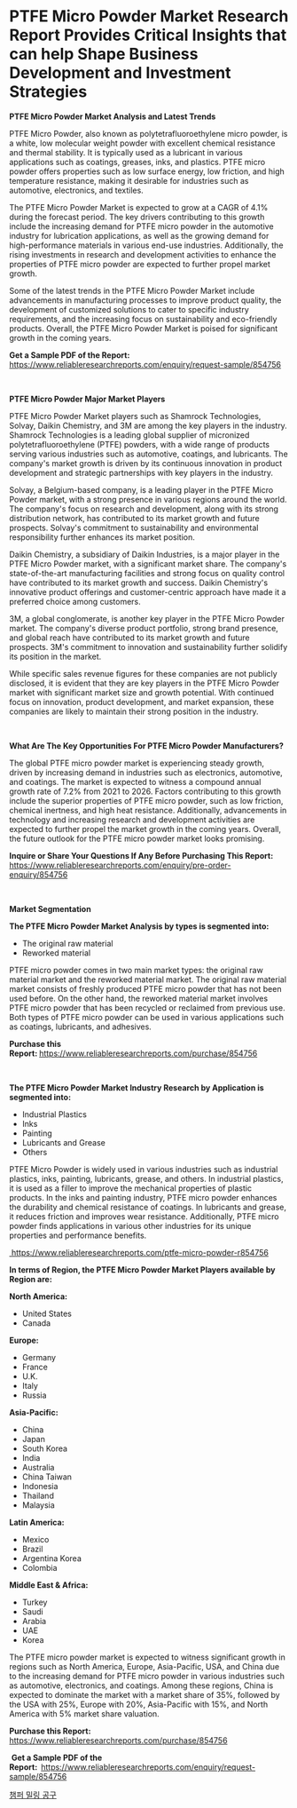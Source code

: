 <p><h1>PTFE Micro Powder Market Research Report Provides Critical Insights that can help Shape Business Development and Investment Strategies</h1></p><p><strong>PTFE Micro Powder Market Analysis and Latest Trends</strong></p>
<p><p>PTFE Micro Powder, also known as polytetrafluoroethylene micro powder, is a white, low molecular weight powder with excellent chemical resistance and thermal stability. It is typically used as a lubricant in various applications such as coatings, greases, inks, and plastics. PTFE micro powder offers properties such as low surface energy, low friction, and high temperature resistance, making it desirable for industries such as automotive, electronics, and textiles.</p><p>The PTFE Micro Powder Market is expected to grow at a CAGR of 4.1% during the forecast period. The key drivers contributing to this growth include the increasing demand for PTFE micro powder in the automotive industry for lubrication applications, as well as the growing demand for high-performance materials in various end-use industries. Additionally, the rising investments in research and development activities to enhance the properties of PTFE micro powder are expected to further propel market growth.</p><p>Some of the latest trends in the PTFE Micro Powder Market include advancements in manufacturing processes to improve product quality, the development of customized solutions to cater to specific industry requirements, and the increasing focus on sustainability and eco-friendly products. Overall, the PTFE Micro Powder Market is poised for significant growth in the coming years.</p></p>
<p><strong>Get a Sample PDF of the Report:&nbsp;</strong> <a href="https://www.reliableresearchreports.com/enquiry/request-sample/854756">https://www.reliableresearchreports.com/enquiry/request-sample/854756</a></p>
<p>&nbsp;</p>
<p><strong>PTFE Micro Powder Major Market Players</strong></p>
<p><p>PTFE Micro Powder Market players such as Shamrock Technologies, Solvay, Daikin Chemistry, and 3M are among the key players in the industry. Shamrock Technologies is a leading global supplier of micronized polytetrafluoroethylene (PTFE) powders, with a wide range of products serving various industries such as automotive, coatings, and lubricants. The company's market growth is driven by its continuous innovation in product development and strategic partnerships with key players in the industry.</p><p>Solvay, a Belgium-based company, is a leading player in the PTFE Micro Powder market, with a strong presence in various regions around the world. The company's focus on research and development, along with its strong distribution network, has contributed to its market growth and future prospects. Solvay's commitment to sustainability and environmental responsibility further enhances its market position.</p><p>Daikin Chemistry, a subsidiary of Daikin Industries, is a major player in the PTFE Micro Powder market, with a significant market share. The company's state-of-the-art manufacturing facilities and strong focus on quality control have contributed to its market growth and success. Daikin Chemistry's innovative product offerings and customer-centric approach have made it a preferred choice among customers.</p><p>3M, a global conglomerate, is another key player in the PTFE Micro Powder market. The company's diverse product portfolio, strong brand presence, and global reach have contributed to its market growth and future prospects. 3M's commitment to innovation and sustainability further solidify its position in the market.</p><p>While specific sales revenue figures for these companies are not publicly disclosed, it is evident that they are key players in the PTFE Micro Powder market with significant market size and growth potential. With continued focus on innovation, product development, and market expansion, these companies are likely to maintain their strong position in the industry.</p></p>
<p>&nbsp;</p>
<p><strong>What Are The Key Opportunities For PTFE Micro Powder Manufacturers?</strong></p>
<p><p>The global PTFE micro powder market is experiencing steady growth, driven by increasing demand in industries such as electronics, automotive, and coatings. The market is expected to witness a compound annual growth rate of 7.2% from 2021 to 2026. Factors contributing to this growth include the superior properties of PTFE micro powder, such as low friction, chemical inertness, and high heat resistance. Additionally, advancements in technology and increasing research and development activities are expected to further propel the market growth in the coming years. Overall, the future outlook for the PTFE micro powder market looks promising.</p></p>
<p><strong>Inquire or Share Your Questions If Any Before Purchasing This Report:</strong> <a href="https://www.reliableresearchreports.com/enquiry/pre-order-enquiry/854756">https://www.reliableresearchreports.com/enquiry/pre-order-enquiry/854756</a></p>
<p>&nbsp;</p>
<p><strong>Market Segmentation</strong></p>
<p><strong>The PTFE Micro Powder Market Analysis by types is segmented into:</strong></p>
<p><ul><li>The original raw material</li><li>Reworked material</li></ul></p>
<p><p>PTFE micro powder comes in two main market types: the original raw material market and the reworked material market. The original raw material market consists of freshly produced PTFE micro powder that has not been used before. On the other hand, the reworked material market involves PTFE micro powder that has been recycled or reclaimed from previous use. Both types of PTFE micro powder can be used in various applications such as coatings, lubricants, and adhesives.</p></p>
<p><strong>Purchase this Report:&nbsp;</strong><a href="https://www.reliableresearchreports.com/purchase/854756">https://www.reliableresearchreports.com/purchase/854756</a></p>
<p>&nbsp;</p>
<p><strong>The PTFE Micro Powder Market Industry Research by Application is segmented into:</strong></p>
<p><ul><li>Industrial Plastics</li><li>Inks</li><li>Painting</li><li>Lubricants and Grease</li><li>Others</li></ul></p>
<p><p>PTFE Micro Powder is widely used in various industries such as industrial plastics, inks, painting, lubricants, grease, and others. In industrial plastics, it is used as a filler to improve the mechanical properties of plastic products. In the inks and painting industry, PTFE micro powder enhances the durability and chemical resistance of coatings. In lubricants and grease, it reduces friction and improves wear resistance. Additionally, PTFE micro powder finds applications in various other industries for its unique properties and performance benefits.</p></p>
<p><a href="https://www.reliableresearchreports.com/ptfe-micro-powder-r854756">&nbsp;https://www.reliableresearchreports.com/ptfe-micro-powder-r854756</a></p>
<p><strong>In terms of Region, the PTFE Micro Powder Market Players available by Region are:</strong></p>
<p>
    <p> <strong> North America: </strong>
        <ul>
            <li>United States</li>
            <li>Canada</li>
        </ul>
        </p> 
    <p> <strong> Europe: </strong>
        <ul>
            <li>Germany</li>
            <li>France</li>
            <li>U.K.</li>
            <li>Italy</li>
            <li>Russia</li>
        </ul>
        </p> 
    <p> <strong> Asia-Pacific: </strong>
        <ul>
            <li>China</li>
            <li>Japan</li>
            <li>South Korea</li>
            <li>India</li>
            <li>Australia</li>
            <li>China Taiwan</li>
            <li>Indonesia</li>
            <li>Thailand</li>
            <li>Malaysia</li>
        </ul>
        </p> 
    <p> <strong> Latin America: </strong>
        <ul>
            <li>Mexico</li>
            <li>Brazil</li>
            <li>Argentina Korea</li>
            <li>Colombia</li>
        </ul>
        </p> 
    <p> <strong> Middle East & Africa: </strong>
        <ul>
            <li>Turkey</li>
            <li>Saudi</li>
            <li>Arabia</li>
            <li>UAE</li>
            <li>Korea</li>
        </ul>
    </p>
    </p>
<p><p>The PTFE micro powder market is expected to witness significant growth in regions such as North America, Europe, Asia-Pacific, USA, and China due to the increasing demand for PTFE micro powder in various industries such as automotive, electronics, and coatings. Among these regions, China is expected to dominate the market with a market share of 35%, followed by the USA with 25%, Europe with 20%, Asia-Pacific with 15%, and North America with 5% market share valuation.</p></p>
<p><strong>Purchase this Report: </strong><a href="https://www.reliableresearchreports.com/purchase/854756">https://www.reliableresearchreports.com/purchase/854756</a></p>
<p>&nbsp;<strong>Get a Sample PDF of the Report:&nbsp;&nbsp;</strong><a href="https://www.reliableresearchreports.com/enquiry/request-sample/854756">https://www.reliableresearchreports.com/enquiry/request-sample/854756</a></p>
<p><strong></strong></p>
<p><p><a href="https://github.com/bvubpqd5241630/Market-Research-Report-List-3/blob/main/52398055355.md">챔퍼 밀링 공구</a></p></p>